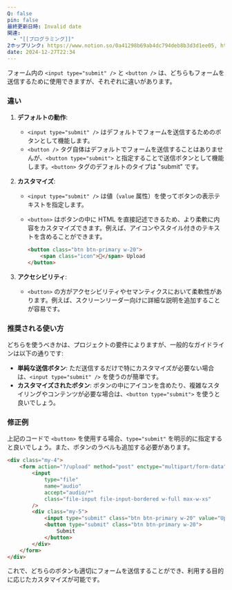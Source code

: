 ```yaml
---
Q: false
pin: false
最終更新日時: Invalid date
関連:
  - "[[プログラミング]]"
2ホップリンク: https://www.notion.so/0a41298b69ab4dc794deb8b3d3d1ee05, https://www.notion.so/14c680a9513f402cb546a22bda05f95b, https://www.notion.so/34f92ffc1e4c4d1b857b21a7d6b1b1de, https://www.notion.so/3d616c7cd72f4094801215141f8c2728, https://www.notion.so/68683c8593d4479c99a07fde3e6774bc, https://www.notion.so/7aabe6e7f03a44b28cdaeb92e3ef259b, https://www.notion.so/90e8af62936e4d72a8ce6914ad492062, https://www.notion.so/9ba61d2d4f2044349a218692fcc1e00b, https://www.notion.so/ca8169668e454da2a8959019045176b4, https://www.notion.so/d38b1d3b7fcd4e1d91dcec4bb1a4e39b, https://www.notion.so/de44079af2ea4e5aa1a89d5652190257, https://www.notion.so/ebd3d7a92c894323b0da135a2bdefa13, https://www.notion.so/fa1ab1433fe44fb981cf3eecfca12657
date: 2024-12-27T22:34
---
```

フォーム内の `<input type="submit" />` と `<button />` は、どちらもフォームを送信するために使用できますが、それぞれに違いがあります。

### 違い

1. **デフォルトの動作**:
    - `<input type="submit" />` はデフォルトでフォームを送信するためのボタンとして機能します。
    - `<button />` タグ自体はデフォルトでフォームを送信することはありませんが、`<button type="submit">` と指定することで送信ボタンとして機能します。`<button>` タグのデフォルトのタイプは "submit" です。
2. **カスタマイズ**:
    - `<input type="submit" />` は値（`value` 属性）を使ってボタンの表示テキストを指定します。
    - `<button>` はボタンの中に HTML を直接記述できるため、より柔軟に内容をカスタマイズできます。例えば、アイコンやスタイル付きのテキストを含めることができます。
        
        ```HTML
        <button class="btn btn-primary w-20">
            <span class="icon">🎵</span> Upload
        </button>
        ```
        
3. **アクセシビリティ**:
    - `<button>` の方がアクセシビリティやセマンティクスにおいて柔軟性があります。例えば、スクリーンリーダー向けに詳細な説明を追加することが容易です。

### 推奨される使い方

どちらを使うべきかは、プロジェクトの要件によりますが、一般的なガイドラインは以下の通りです:

- **単純な送信ボタン**: ただ送信するだけで特にカスタマイズが必要ない場合は、`<input type="submit" />` を使うのが簡単です。
- **カスタマイズされたボタン**: ボタンの中にアイコンを含めたり、複雑なスタイリングやコンテンツが必要な場合は、`<button type="submit">` を使うと良いでしょう。

### 修正例

上記のコードで `<button>` を使用する場合、`type="submit"` を明示的に指定すると良いでしょう。また、ボタンのラベルも追加する必要があります。

```HTML
<div class="my-4">
	<form action="?/upload" method="post" enctype="multipart/form-data">
		<input
			type="file"
			name="audio"
			accept="audio/*"
			class="file-input file-input-bordered w-full max-w-xs"
		/>
		<div class="my-5">
			<input type="submit" class="btn btn-primary w-20" value="Upload" />
			<button type="submit" class="btn btn-primary w-20">
                Submit
            </button>
		</div>
	</form>
</div>
```

これで、どちらのボタンも適切にフォームを送信することができ、利用する目的に応じたカスタマイズが可能です。